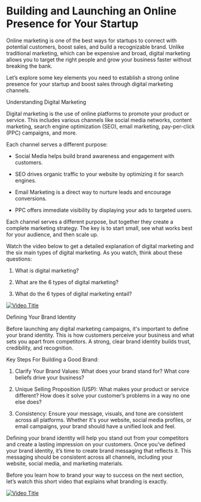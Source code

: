 # Building and Launching an Online Presence for Your Startup

Online marketing is one of the best ways for startups to connect with potential customers, boost sales, and build a recognizable brand. Unlike traditional marketing, which can be expensive and broad, digital marketing allows you to target the right people and grow your business faster without breaking the bank.

Let’s explore some key elements you need to establish a strong online presence for your startup and boost sales through digital marketing channels.

Understanding Digital Marketing

Digital marketing is the use of online platforms to promote your product or service. This includes various channels like social media networks, content marketing, search engine optimization (SEO), email marketing, pay-per-click (PPC) campaigns, and more.

Each channel serves a different purpose:

- Social Media helps build brand awareness and engagement with customers.

- SEO drives organic traffic to your website by optimizing it for search engines.

- Email Marketing is a direct way to nurture leads and encourage conversions.

- PPC offers immediate visibility by displaying your ads to targeted users.

Each channel serves a different purpose, but together they create a complete marketing strategy. The key is to start small, see what works best for your audience, and then scale up.

Watch the video below to get a detailed explanation of digital marketing and the six main types of digital marketing. As you watch, think about these questions:

1. What is digital marketing?

2. What are the 6 types of digital marketing?

3. What do the 6 types of digital marketing entail?

[![Video Title](https://img.youtube.com/vi/bixR-KIJKYM/0.jpg)](https://youtu.be/bixR-KIJKYM)

Defining Your Brand Identity

Before launching any digital marketing campaigns, it's important to define your brand identity. This is how customers perceive your business and what sets you apart from competitors. A strong, clear brand identity builds trust, credibility, and recognition.

Key Steps For Building a Good Brand:

1. Clarify Your Brand Values: What does your brand stand for? What core beliefs drive your business?

2. Unique Selling Proposition (USP): What makes your product or service different? How does it solve your customer’s problems in a way no one else does?

3. Consistency: Ensure your message, visuals, and tone are consistent across all platforms. Whether it's your website, social media profiles, or email campaigns, your brand should have a unified look and feel.

Defining your brand identity will help you stand out from your competitors and create a lasting impression on your customers. Once you’ve defined your brand identity, it’s time to create brand messaging that reflects it. This messaging should be consistent across all channels, including your website, social media, and marketing materials.

Before you learn how to brand your way to success on the next section, let’s watch this short video that explains what branding is exactly.

[![Video Title](https://img.youtube.com/vi/sO4te2QNsHY/0.jpg)](https://youtu.be/sO4te2QNsHY)
